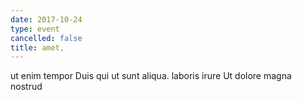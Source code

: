 ```yaml
---
date: 2017-10-24
type: event
cancelled: false
title: amet,
---
```

ut enim tempor Duis qui ut sunt aliqua. laboris irure Ut dolore magna nostrud